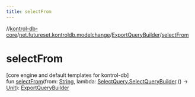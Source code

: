 ```yaml
---
title: selectFrom
---
```

//[kontrol-db-core](../../../index.html)/[net.futureset.kontroldb.modelchange](../index.html)/[ExportQueryBuilder](index.html)/[selectFrom](select-from.html)



# selectFrom



[core engine and default templates for kontrol-db]\
fun [selectFrom](select-from.html)(from: [String](https://kotlinlang.org/api/latest/jvm/stdlib/kotlin/-string/index.html), lambda: [SelectQuery.SelectQueryBuilder](../-select-query/-select-query-builder/index.html).() -&gt; [Unit](https://kotlinlang.org/api/latest/jvm/stdlib/kotlin/-unit/index.html)): [ExportQueryBuilder](index.html)




